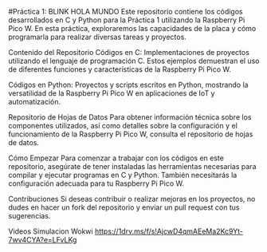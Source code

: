 #Práctica 1: BLINK HOLA MUNDO
Este repositorio contiene los códigos desarrollados en C y Python para la Práctica 1 utilizando la Raspberry Pi Pico W. En esta práctica, exploraremos las capacidades de la placa y cómo programarla para realizar diversas tareas y proyectos.

Contenido del Repositorio
Códigos en C: Implementaciones de proyectos utilizando el lenguaje de programación C. Estos ejemplos demuestran el uso de diferentes funciones y características de la Raspberry Pi Pico W.

Códigos en Python: Proyectos y scripts escritos en Python, mostrando la versatilidad de la Raspberry Pi Pico W en aplicaciones de IoT y automatización.

Repositorio de Hojas de Datos
Para obtener información técnica sobre los componentes utilizados, así como detalles sobre la configuración y el funcionamiento de la Raspberry Pi Pico W, consulta el repositorio de hojas de datos.

Cómo Empezar
Para comenzar a trabajar con los códigos en este repositorio, asegúrate de tener instaladas las herramientas necesarias para compilar y ejecutar programas en C y Python. También necesitarás la configuración adecuada para tu Raspberry Pi Pico W.

Contribuciones
Si deseas contribuir o realizar mejoras en los proyectos, no dudes en hacer un fork del repositorio y enviar un pull request con tus sugerencias.

Videos Simulacion Wokwi
https://1drv.ms/f/s!AjcwD4qmAEeMa2Kc9Yt-7wv4CYA?e=LFvLKg
